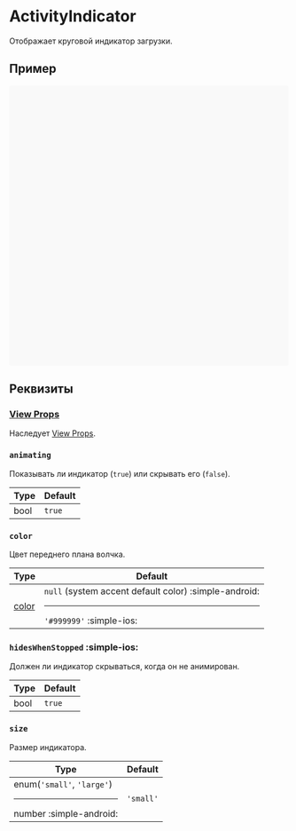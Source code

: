 # ActivityIndicator

Отображает круговой индикатор загрузки.

## Пример

<div data-snack-id="@bndby/activityindicator-example" data-snack-platform="web" data-snack-preview="true" data-snack-theme="light" style="overflow:hidden;background:#F9F9F9;border:1px solid var(--color-border);border-radius:4px;height:505px;width:100%"></div>

## Реквизиты

### [View Props](view.md#props)

Наследует [View Props](view.md#props).

### `animating`

Показывать ли индикатор (`true`) или скрывать его (`false`).

| Type | Default |
| ---- | ------- |
| bool | `true`  |

### `color`

Цвет переднего плана волчка.

| Type               | Default                                                                              |
| ------------------ | ------------------------------------------------------------------------------------ |
| [color](colors.md) | `null` (system accent default color) :simple-android: <hr/> `'#999999'` :simple-ios: |

### `hidesWhenStopped` :simple-ios:

Должен ли индикатор скрываться, когда он не анимирован.

| Type | Default |
| ---- | ------- |
| bool | `true`  |

### `size`

Размер индикатора.

| Type                                                   | Default   |
| ------------------------------------------------------ | --------- |
| enum(`'small'`, `'large'`)<hr/>number :simple-android: | `'small'` |
